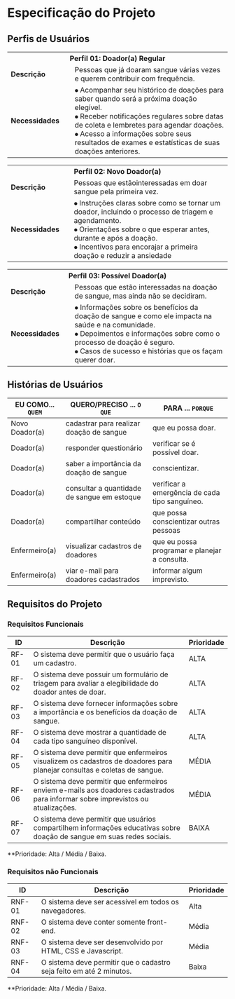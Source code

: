 # Especificação do Projeto

## Perfis de Usuários

<table>
<tbody>
<tr align=center>
<th colspan="2">Perfil 01: Doador(a) Regular</th>
</tr>
<tr>
<td width="150px"><b>Descrição</b></td>
<td width="600px">Pessoas que já doaram sangue várias vezes e querem contribuir com frequência.</td>
</tr>
<tr>
<td><b>Necessidades</b></td>
<td>
⦁ Acompanhar seu histórico de doações para saber quando será a próxima doação elegível.<br>
⦁ Receber notificações regulares sobre datas de coleta e lembretes para agendar doações.<br>
⦁ Acesso a informações sobre seus resultados de exames e estatísticas de suas doações anteriores.
</td>
</tr>
</tbody>
</table>

<table>
<tbody>
<tr align=center>
<th colspan="2">Perfil 02: Novo Doador(a) </th>
</tr>
<tr>
<td width="150px"><b>Descrição</b></td>
<td width="600px">Pessoas que estãointeressadas em doar sangue pela primeira vez.</td>
</tr>
<tr>
<td><b>Necessidades</b></td>
<td>
⦁ Instruções claras sobre como se tornar um doador, incluindo o processo de triagem e agendamento.<br>
⦁ Orientações sobre o que esperar antes, durante e após a doação.<br>
⦁ Incentivos para encorajar a primeira doação e reduzir a ansiedade
</td>
</tr>
</tbody>
</table>

<table>
<tbody>
<tr align=center>
<th colspan="2">Perfil 03: Possível Doador(a) </th>
</tr>
<tr>
<td width="150px"><b>Descrição</b></td>
<td width="600px">Pessoas que estão interessadas na doação de sangue, mas ainda não se decidiram.</td>
</tr>
<tr>
<td><b>Necessidades</b></td>
<td>
⦁	Informações sobre os benefícios da doação de sangue e como ele impacta na saúde e na comunidade.<br>
⦁	Depoimentos e informações sobre como o processo de doação é seguro.<br>
⦁	Casos de sucesso e histórias que os façam querer doar.</td>
</tr>
</tbody>
</table>

## Histórias de Usuários

|EU COMO... `QUEM`   | QUERO/PRECISO ... `O QUE` |PARA ... `PORQUE`                 |
|--------------------|---------------------------|----------------------------------|
| Novo Doador(a)     | cadastrar para realizar doação de sangue     | que eu possa doar.                            |
| Doador(a)          | responder questionário                       | verificar se é possível doar.                 |
| Doador(a)          | saber a importância da doação de sangue      | conscientizar.                                |
| Doador(a)          | consultar a quantidade de sangue em estoque  | verificar a emergência de cada tipo sanguíneo.|
| Doador(a)          | compartilhar conteúdo                        | que possa conscientizar outras pessoas        |
| Enfermeiro(a)      | visualizar cadastros de doadores             | que eu possa programar e planejar a consulta. |
| Enfermeiro(a)      | viar e-mail para doadores cadastrados        | informar algum imprevisto.                    |

## Requisitos do Projeto

### Requisitos Funcionais

|ID    | Descrição                | Prioridade |
|-------|---------------------------------|----|
| RF-01 |  O sistema deve permitir que o usuário faça um cadastro.                     | ALTA   | 
|  RF-02  |  O sistema deve possuir um formulário de triagem para avaliar a elegibilidade do doador antes de doar.                    | ALTA   |
|  RF-03  |  O sistema deve fornecer informações sobre a importância e os benefícios da doação de sangue.                     | ALTA   |
|  RF-04  |  O sistema deve mostrar a quantidade de cada tipo sanguíneo disponível.                    | ALTA   |
|  RF-05  |  O sistema deve permitir que enfermeiros visualizem os cadastros de doadores para planejar consultas e coletas de sangue.                     | MÉDIA   |
|  RF-06  |  O sistema deve permitir que enfermeiros enviem e-mails aos doadores cadastrados para informar sobre imprevistos ou atualizações.                    | MÉDIA   |
|  RF-07  |  O sistema deve permitir que usuários compartilhem informações educativas sobre doação de sangue em suas redes sociais.                     | BAIXA   |


**Prioridade: Alta / Média / Baixa. 

### Requisitos não Funcionais

|ID      | Descrição               |Prioridade |
|--------|-------------------------|----|
| RNF-01 | O sistema deve ser acessível em todos os navegadores.               | Alta   | 
| RNF-02 | O sistema deve conter somente front-end.                            | Média  | 
| RNF-03 | O sistema deve ser desenvolvido por HTML, CSS e Javascript.         | Média  | 
| RNF-04 | O sistema deve permitir que o cadastro seja feito em até 2 minutos. | Baixa  | 

**Prioridade: Alta / Média / Baixa. 

